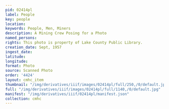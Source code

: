 ```yaml
---
pid: 02414pl
label: People
key: people
location: 
keywords: People, Men, Miners
description: A Mining Crew Posing for a Photo
named_persons: 
rights: This photo is property of Lake County Public Library.
creation_date: Sept, 1957
ingest_date: 
latitude: 
longitude: 
format: Photo
source: Scanned Photo
order: '4424'
layout: cmhc_item
thumbnail: "/img/derivatives/iiif/images/02414pl/full/250,/0/default.jpg"
full: "/img/derivatives/iiif/images/02414pl/full/1140,/0/default.jpg"
manifest: "/img/derivatives/iiif/02414pl/manifest.json"
collection: cmhc
---
```

